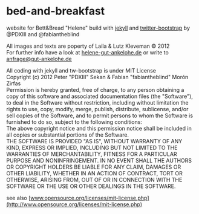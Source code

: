 bed-and-breakfast
=================

website for Bett&Bread "Helene" build with [jekyll](http://jekyllrb.com) and [twitter-bootstrap](http://twitter.github.com/bootstrap/) by @PDXIII and @fabiantheblind  

All images and texts are poperty of Laila & Lutz Kleveman © 2012  
For further info have a look at [helene-gut-ankelohe.de](http://helene-gut-ankelohe.de) or write to <anfrage@gut-ankelohe.de>   

All coding with jekyll and tw-bootstrap is under MIT License  
Copyright (c)  2012 Peter "PDXIII" Sekan & Fabian "fabiantheblind" Morón Zirfas  
Permission is hereby granted, free of charge, to any person obtaining a copy of this software and associated documentation files (the "Software"), to deal in the Software  without restriction, including without limitation the rights to use, copy, modify, merge, publish, distribute, sublicense, and/or sell copies of the Software, and to  permit persons to whom the Software is furnished to do so, subject to the following conditions:  
The above copyright notice and this permission notice shall be included in all copies or substantial portions of the Software.  
THE SOFTWARE IS PROVIDED "AS IS", WITHOUT WARRANTY OF ANY KIND, EXPRESS OR IMPLIED, INCLUDING BUT NOT LIMITED TO THE WARRANTIES OF MERCHANTABILITY, FITNESS FOR A  PARTICULAR PURPOSE AND NONINFRINGEMENT. IN NO EVENT SHALL THE AUTHORS OR COPYRIGHT HOLDERS BE LIABLE FOR ANY CLAIM, DAMAGES OR OTHER LIABILITY, WHETHER IN AN ACTION OF  CONTRACT, TORT OR OTHERWISE, ARISING FROM, OUT OF OR IN CONNECTION WITH THE SOFTWARE OR THE USE OR OTHER DEALINGS IN THE SOFTWARE.  

see also [www.opensource.org/licenses/mit-license.php](http://www.opensource.org/licenses/mit-license.php)

